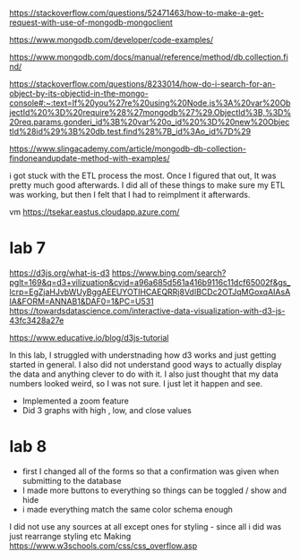 https://stackoverflow.com/questions/52471463/how-to-make-a-get-request-with-use-of-mongodb-mongoclient


https://www.mongodb.com/developer/code-examples/

https://www.mongodb.com/docs/manual/reference/method/db.collection.find/

https://stackoverflow.com/questions/8233014/how-do-i-search-for-an-object-by-its-objectid-in-the-mongo-console#:~:text=If%20you%27re%20using%20Node.js%3A%20var%20ObjectId%20%3D%20require%28%27mongodb%27%29.ObjectId%3B,%3D%20req.params.gonderi_id%3B%20var%20o_id%20%3D%20new%20ObjectId%28id%29%3B%20db.test.find%28%7B_id%3Ao_id%7D%29


https://www.slingacademy.com/article/mongodb-db-collection-findoneandupdate-method-with-examples/




i got stuck with the ETL process the most. Once I figured that out, It was pretty much good afterwards.  I did all of these things to make sure my ETL was working, but then I felt that I had to reimplment it afterwards.

vm
https://tsekar.eastus.cloudapp.azure.com/


# lab 7
https://d3js.org/what-is-d3
https://www.bing.com/search?pglt=169&q=d3+vilizuation&cvid=a96a685d561a416b9116c11dcf65002f&gs_lcrp=EgZjaHJvbWUyBggAEEUYOTIHCAEQRRj8VdIBCDc2OTJqMGoxqAIAsAIA&FORM=ANNAB1&DAF0=1&PC=U531
https://towardsdatascience.com/interactive-data-visualization-with-d3-js-43fc3428a27e


https://www.educative.io/blog/d3js-tutorial



In this lab, I struggled with understnading how d3 works and just getting started in general. I also did not understand good ways to actually display the data and anything clever to do with it. I also just thought that my data numbers looked weird, so I was not sure. I just let it happen and see.





- Implemented a zoom feature
- Did 3 graphs with high , low, and close values


# lab 8
- first I changed all of the forms so that a confirmation was given when submitting to the database
- I made more buttons to everything so things can be toggled / show and hide
- i made everything match the same color schema enough

I did not use any sources at all except ones for styling - since all i did was just rearrange styling etc  Making 
https://www.w3schools.com/css/css_overflow.asp





